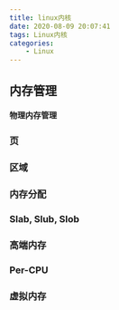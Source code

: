 ```yaml
---
title: linux内核
date: 2020-08-09 20:07:41
tags: Linux内核
categories:
    - Linux
---
```


## 内存管理　
#### 物理内存管理　



### 页

### 区域　

### 内存分配　

### Slab, Slub, Slob

### 高端内存　

### Per-CPU

### 虚拟内存　












